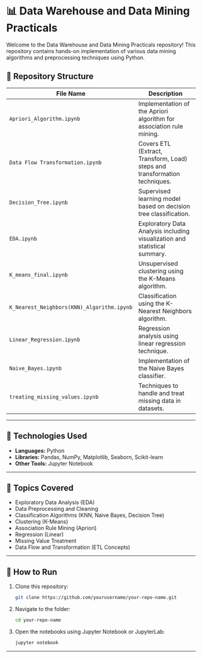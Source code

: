 # 📊 Data Warehouse and Data Mining Practicals

Welcome to the Data Warehouse and Data Mining Practicals repository! This repository contains hands-on implementation of various data mining algorithms and preprocessing techniques using Python.

## 📁 Repository Structure

| File Name                                | Description                                                                 |
|------------------------------------------|-----------------------------------------------------------------------------|
| `Apriori_Algorithm.ipynb`                | Implementation of the Apriori algorithm for association rule mining.       |
| `Data Flow Transformation.ipynb`         | Covers ETL (Extract, Transform, Load) steps and transformation techniques. |
| `Decision_Tree.ipynb`                    | Supervised learning model based on decision tree classification.           |
| `EDA.ipynb`                              | Exploratory Data Analysis including visualization and statistical summary. |
| `K_means_final.ipynb`                    | Unsupervised clustering using the K-Means algorithm.                        |
| `K_Nearest_Neighbors(KNN)_Algorithm.ipynb` | Classification using the K-Nearest Neighbors algorithm.                 |
| `Linear_Regression.ipynb`                | Regression analysis using linear regression technique.                     |
| `Naive_Bayes.ipynb`                      | Implementation of the Naive Bayes classifier.                              |
| `treating_missing_values.ipynb`          | Techniques to handle and treat missing data in datasets.                   |

---

## 🚀 Technologies Used

- **Languages:** Python  
- **Libraries:** Pandas, NumPy, Matplotlib, Seaborn, Scikit-learn  
- **Other Tools:** Jupyter Notebook

---

## 📌 Topics Covered

- Exploratory Data Analysis (EDA)
- Data Preprocessing and Cleaning
- Classification Algorithms (KNN, Naive Bayes, Decision Tree)
- Clustering (K-Means)
- Association Rule Mining (Apriori)
- Regression (Linear)
- Missing Value Treatment
- Data Flow and Transformation (ETL Concepts)

---

## 📎 How to Run

1. Clone this repository:
    ```bash
    git clone https://github.com/yourusername/your-repo-name.git
    ```
2. Navigate to the folder:
    ```bash
    cd your-repo-name
    ```
3. Open the notebooks using Jupyter Notebook or JupyterLab:
    ```bash
    jupyter notebook
    ```

---



